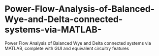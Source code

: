 # Power-Flow-Analysis-of-Balanced-Wye-and-Delta-connected-systems-via-MATLAB-
Power Flow Analysis of Balanced Wye and Delta connected systems via MATLAB, complete with GUI and equivalent circuitry features

